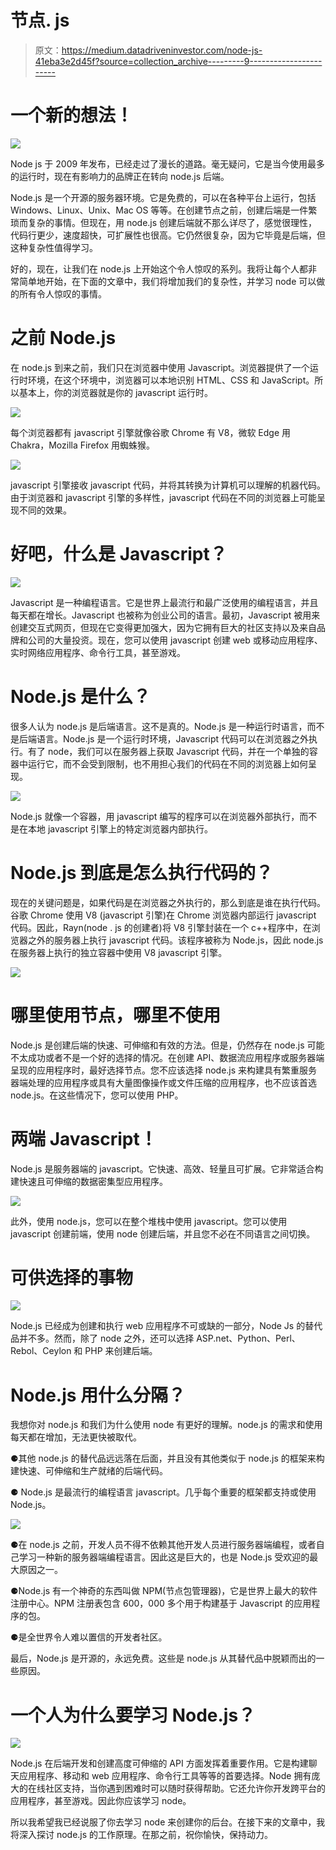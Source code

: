 # 节点. js

> 原文：<https://medium.datadriveninvestor.com/node-js-41eba3e2d45f?source=collection_archive---------9----------------------->

# 一个新的想法！

![](img/37f6deb32214ce13dae381f8ea0ce0c5.png)

Node js 于 2009 年发布，已经走过了漫长的道路。毫无疑问，它是当今使用最多的运行时，现在有影响力的品牌正在转向 node.js 后端。

Node.js 是一个开源的服务器环境。它是免费的，可以在各种平台上运行，包括 Windows、Linux、Unix、Mac OS 等等。在创建节点之前，创建后端是一件繁琐而复杂的事情。但现在，用 node.js 创建后端就不那么详尽了，感觉很理性，代码行更少，速度超快，可扩展性也很高。它仍然很复杂，因为它毕竟是后端，但这种复杂性值得学习。

好的，现在，让我们在 node.js 上开始这个令人惊叹的系列。我将让每个人都非常简单地开始，在下面的文章中，我们将增加我们的复杂性，并学习 node 可以做的所有令人惊叹的事情。

# **之前 Node.js**

在 node.js 到来之前，我们只在浏览器中使用 Javascript。浏览器提供了一个运行时环境，在这个环境中，浏览器可以本地识别 HTML、CSS 和 JavaScript。所以基本上，你的浏览器就是你的 javascript 运行时。

![](img/056608e4edf711e938045421de1d707a.png)

每个浏览器都有 javascript 引擎就像谷歌 Chrome 有 V8，微软 Edge 用 Chakra，Mozilla Firefox 用蜘蛛猴。

![](img/6f13093491b3088ab228c9e48e983294.png)

javascript 引擎接收 javascript 代码，并将其转换为计算机可以理解的机器代码。由于浏览器和 javascript 引擎的多样性，javascript 代码在不同的浏览器上可能呈现不同的效果。

# 好吧，什么是 Javascript？

![](img/aa1833277dcb7c41ad5827710a22a84a.png)

Javascript 是一种编程语言。它是世界上最流行和最广泛使用的编程语言，并且每天都在增长。Javascript 也被称为创业公司的语言。最初，Javascript 被用来创建交互式网页，但现在它变得更加强大，因为它拥有巨大的社区支持以及来自品牌和公司的大量投资。现在，您可以使用 javascript 创建 web 或移动应用程序、实时网络应用程序、命令行工具，甚至游戏。

# Node.js 是什么？

很多人认为 node.js 是后端语言。这不是真的。Node.js 是一种运行时语言，而不是后端语言。Node.js 是一个运行时环境，Javascript 代码可以在浏览器之外执行。有了 node，我们可以在服务器上获取 Javascript 代码，并在一个单独的容器中运行它，而不会受到限制，也不用担心我们的代码在不同的浏览器上如何呈现。

![](img/3c48d3be1b3e3fafc4584c39e33ef33e.png)

Node.js 就像一个容器，用 javascript 编写的程序可以在浏览器外部执行，而不是在本地 javascript 引擎上的特定浏览器内部执行。

# Node.js 到底是怎么执行代码的？

现在的关键问题是，如果代码是在浏览器之外执行的，那么到底是谁在执行代码。谷歌 Chrome 使用 V8 (javascript 引擎)在 Chrome 浏览器内部运行 javascript 代码。因此，Rayn(node . js 的创建者)将 V8 引擎封装在一个 c++程序中，在浏览器之外的服务器上执行 javascript 代码。该程序被称为 Node.js，因此 node.js 在服务器上执行的独立容器中使用 V8 javascript 引擎。

![](img/53db2ba9b736c7d44dd26f9d99c7d762.png)

# 哪里使用节点，哪里不使用

Node.js 是创建后端的快速、可伸缩和有效的方法。但是，仍然存在 node.js 可能不太成功或者不是一个好的选择的情况。在创建 API、数据流应用程序或服务器端呈现的应用程序时，最好选择节点。您不应该选择 node.js 来构建具有繁重服务器端处理的应用程序或具有大量图像操作或文件压缩的应用程序，也不应该首选 node.js。在这些情况下，您可以使用 PHP。

# 两端 Javascript！

Node.js 是服务器端的 javascript。它快速、高效、轻量且可扩展。它非常适合构建快速且可伸缩的数据密集型应用程序。

![](img/2c33dfede4688a1ec2fb194dad8e5385.png)

此外，使用 node.js，您可以在整个堆栈中使用 javascript。您可以使用 javascript 创建前端，使用 node 创建后端，并且您不必在不同语言之间切换。

# 可供选择的事物

![](img/f43ac5cb643e13330c6d0bb15d8fa5fb.png)

Node.js 已经成为创建和执行 web 应用程序不可或缺的一部分，Node Js 的替代品并不多。然而，除了 node 之外，还可以选择 ASP.net、Python、Perl、Rebol、Ceylon 和 PHP 来创建后端。

# Node.js 用什么分隔？

我想你对 node.js 和我们为什么使用 node 有更好的理解。node.js 的需求和使用每天都在增加，无法更快被取代。

⚈其他 node.js 的替代品远远落在后面，并且没有其他类似于 node.js 的框架来构建快速、可伸缩和生产就绪的后端代码。

⚈ Node.js 是最流行的编程语言 javascript。几乎每个重要的框架都支持或使用 Node.js。

![](img/5b4b738250d9f36c26d89122048f1774.png)

⚈在 node.js 之前，开发人员不得不依赖其他开发人员进行服务器端编程，或者自己学习一种新的服务器端编程语言。因此这是巨大的，也是 Node.js 受欢迎的最大原因之一。

⚈Node.js 有一个神奇的东西叫做 NPM(节点包管理器)，它是世界上最大的软件注册中心。NPM 注册表包含 600，000 多个用于构建基于 Javascript 的应用程序的包。

⚈是全世界令人难以置信的开发者社区。

最后，Node.js 是开源的，永远免费。这些是 node.js 从其替代品中脱颖而出的一些原因。

# 一个人为什么要学习 Node.js？

![](img/989ca05f1d7e2c2b51ac45c7490c489d.png)

Node.js 在后端开发和创建高度可伸缩的 API 方面发挥着重要作用。它是构建聊天应用程序、移动和 web 应用程序、命令行工具等等的首要选择。Node 拥有庞大的在线社区支持，当你遇到困难时可以随时获得帮助。它还允许你开发跨平台的应用程序，甚至游戏。因此你应该学习 node。

所以我希望我已经说服了你去学习 node 来创建你的后台。在接下来的文章中，我将深入探讨 node.js 的工作原理。在那之前，祝你愉快，保持动力。